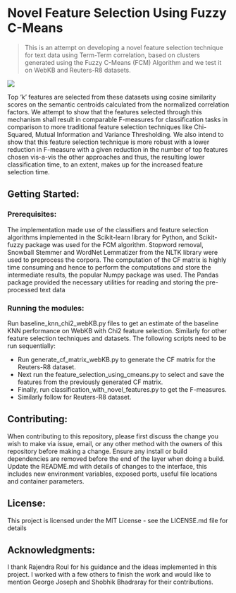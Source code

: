 # Novel Feature Selection Using Fuzzy C-Means
> This is an attempt on developing a novel feature selection technique for text data using Term-Term correlation, based on clusters generated using the Fuzzy C-Means (FCM) Algorithm and we test it on WebKB and Reuters-R8 datasets. 

![](https://raw.githubusercontent.com/achyudhk/FCM-Feature-Selection/master/doc/accuracy_results.png)

Top ‘k’ features are selected from these datasets using cosine similarity scores on the semantic centroids calculated from the normalized correlation factors. We attempt to show that the features selected through this mechanism shall result in comparable F-measures for classification tasks in comparison to more traditional feature selection techniques like Chi-Squared, Mutual Information and Variance Thresholding. We also intend to show that this feature selection technique is more robust with a lower reduction in F-measure with a given reduction in the number of top features chosen vis-a-vis the other approaches and thus, the resulting lower classification time, to an extent, makes up for the increased feature selection time.


## Getting Started:

### Prerequisites:
The implementation made use of the classifiers and feature selection algorithms implemented in the Scikit-learn library for Python, and Scikit-fuzzy package was used for the FCM algorithm. Stopword removal, Snowball Stemmer and WordNet Lemmatizer from the NLTK library were used to preprocess the corpora. The computation of the CF matrix is highly time consuming and hence to perform the computations and store the intermediate results, the popular Numpy package was used. The Pandas package provided the necessary utilities for reading and storing the pre-processed text data

### Running the modules:
Run baseline_knn_chi2_webKB.py files to get an estimate of the baseline KNN performance on WebKB with Chi2 feature selection. Similarly for other feature selection techniques and datasets. The following scripts need to be run sequentially:
* Run generate_cf_matrix_webKB.py to generate the CF matrix for the Reuters-R8 dataset.
* Next run the feature_selection_using_cmeans.py to select and save the features from the previously generated CF matrix.
* Finally, run classification_with_novel_features.py to get the F-measures.
* Similarly follow for Reuters-R8 dataset.

## Contributing:
When contributing to this repository, please first discuss the change you wish to make via issue, email, or any other method with the owners of this repository before making a change. Ensure any install or build dependencies are removed before the end of the layer when doing a build. Update the README.md with details of changes to the interface, this includes new environment variables, exposed ports, useful file locations and container parameters.

## License:
This project is licensed under the MIT License - see the LICENSE.md file for details

## Acknowledgments:
I thank Rajendra Roul for his guidance and the ideas implemented in this project. I worked with a few others to finish the work and would like to mention George Joseph and Shobhik Bhadraray for their contributions.
